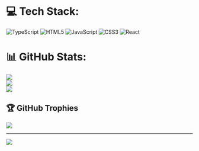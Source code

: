 
# 💻 Tech Stack:
![TypeScript](https://img.shields.io/badge/typescript-%23007ACC.svg?style=flat&logo=typescript&logoColor=white) ![HTML5](https://img.shields.io/badge/html5-%23E34F26.svg?style=flat&logo=html5&logoColor=white) ![JavaScript](https://img.shields.io/badge/javascript-%23323330.svg?style=flat&logo=javascript&logoColor=%23F7DF1E) ![CSS3](https://img.shields.io/badge/css3-%231572B6.svg?style=flat&logo=css3&logoColor=white) ![React](https://img.shields.io/badge/react-%2320232a.svg?style=flat&logo=react&logoColor=%2361DAFB)
# 📊 GitHub Stats:
![](https://github-readme-stats.vercel.app/api?username=Tech-Priest1&theme=dark&hide_border=true&include_all_commits=true&count_private=true)<br/>
![](https://github-readme-streak-stats.herokuapp.com/?user=Tech-Priest1&theme=dark&hide_border=true)<br/>
![](https://github-readme-stats.vercel.app/api/top-langs/?username=Tech-Priest1&theme=dark&hide_border=true&include_all_commits=true&count_private=true&layout=compact)

## 🏆 GitHub Trophies
![](https://github-profile-trophy.vercel.app/?username=Tech-Priest1&theme=dark&hide-frame=true&no-bg=true&margin-w=4)

<!-- Proudly created with GPRM ( https://gprm.itsvg.in ) -->
---
[![](https://visitcount.itsvg.in/api?id=Tech-Priest1&label=Profile%20Views&color=0&icon=5&pretty=true)](https://visitcount.itsvg.in)

<!-- Proudly created with GPRM ( https://gprm.itsvg.in ) -->
